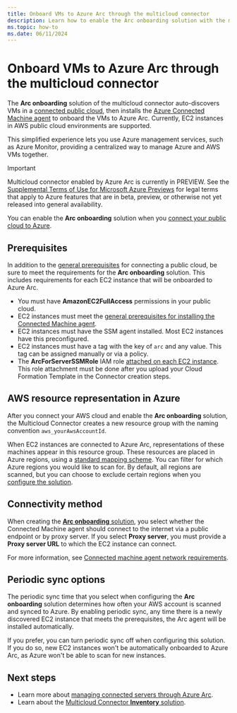 ```yaml
---
title: Onboard VMs to Azure Arc through the multicloud connector
description: Learn how to enable the Arc onboarding solution with the multicloud connector enabled by Azure Arc.
ms.topic: how-to
ms.date: 06/11/2024
---
```


# Onboard VMs to Azure Arc through the multicloud connector

The **Arc onboarding** solution of the multicloud connector auto-discovers VMs in a [connected public cloud](connect-to-aws.md), then installs the [Azure Connected Machine agent](/azure/azure-arc/servers/agent-overview) to onboard the VMs to Azure Arc. Currently, EC2 instances in AWS public cloud environments are supported.

This simplified experience lets you use Azure management services, such as Azure Monitor, providing a centralized way to manage Azure and AWS VMs together.

> [!IMPORTANT]
> Multicloud connector enabled by Azure Arc is currently in PREVIEW.
> See the [Supplemental Terms of Use for Microsoft Azure Previews](https://azure.microsoft.com/support/legal/preview-supplemental-terms/) for legal terms that apply to Azure features that are in beta, preview, or otherwise not yet released into general availability.

You can enable the **Arc onboarding** solution when you [connect your public cloud to Azure](connect-to-aws.md).

## Prerequisites

In addition to the [general prerequisites](connect-to-aws.md#prerequisites) for connecting a public cloud, be sure to meet the requirements for the **Arc onboarding** solution. This includes requirements for each EC2 instance that will be onboarded to Azure Arc.

- You must have **AmazonEC2FullAccess** permissions in your public cloud.
- EC2 instances must meet the [general prerequisites for installing the Connected Machine agent](../servers/prerequisites.md).
- EC2 instances must have the SSM agent installed. Most EC2 instances have this preconfigured.
- EC2 instances must have a tag with the key of `arc` and any value. This tag can be assigned manually or via a policy.
- The **ArcForServerSSMRole** IAM role [attached on each EC2 instance](https://docs.aws.amazon.com/AWSEC2/latest/UserGuide/iam-roles-for-amazon-ec2.html#attach-iam-role). This role attachment must be done after you upload your Cloud Formation Template in the Connector creation steps.

## AWS resource representation in Azure

After you connect your AWS cloud and enable the **Arc onboarding** solution, the Multicloud Connector creates a new resource group with the naming convention `aws_yourAwsAccountId`.

When EC2 instances are connected to Azure Arc, representations of these machines appear in this resource group. These resources are placed in Azure regions, using a [standard mapping scheme](resource-representation.md#region-mapping). You can filter for which Azure regions you would like to scan for. By default, all regions are scanned, but you can choose to exclude certain regions when you [configure the solution](connect-to-aws.md#add-your-public-cloud-in-the-azure-portal).

## Connectivity method

When creating the [**Arc onboarding** solution](connect-to-aws.md#add-your-public-cloud-in-the-azure-portal), you select whether the Connected Machine agent should connect to the internet via a public endpoint or by proxy server. If you select **Proxy server**, you must provide a **Proxy server URL** to which the EC2 instance can connect.

For more information, see [Connected machine agent network requirements](../servers/network-requirements.md?tabs=azure-cloud).

## Periodic sync options

The periodic sync time that you select when configuring the **Arc onboarding** solution determines how often your AWS account is scanned and synced to Azure. By enabling periodic sync, any time there is a newly discovered EC2 instance that meets the prerequisites, the Arc agent will be installed automatically.

If you prefer, you can turn periodic sync off when configuring this solution. If you do so, new EC2 instances won't be automatically onboarded to Azure Arc, as Azure won't be able to scan for new instances.

## Next steps

- Learn more about [managing connected servers through Azure Arc](../servers/overview.md).
- Learn about the [Multicloud Connector **Inventory** solution](view-multicloud-inventory.md).

